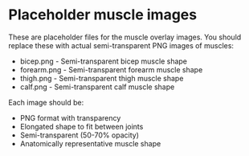 # Placeholder muscle images

These are placeholder files for the muscle overlay images. You should replace these with actual semi-transparent PNG images of muscles:

- bicep.png - Semi-transparent bicep muscle shape
- forearm.png - Semi-transparent forearm muscle shape  
- thigh.png - Semi-transparent thigh muscle shape
- calf.png - Semi-transparent calf muscle shape

Each image should be:
- PNG format with transparency
- Elongated shape to fit between joints
- Semi-transparent (50-70% opacity)
- Anatomically representative muscle shape

